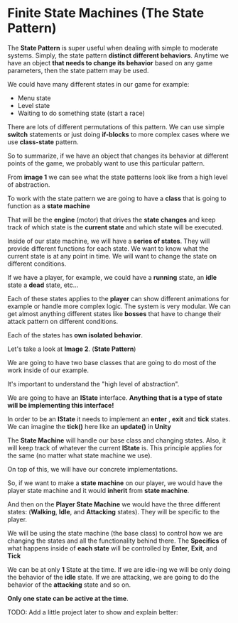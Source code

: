 # Finite State Machines (The State Pattern)

The **State Pattern** is super useful when dealing with simple to moderate systems.
Simply, the state pattern **distinct different behaviors**.
Anytime we have an object **that needs to change its behavior** based on any game parameters, then the state pattern may be used.

We could have many different states in our game for example:

- Menu state
- Level state
- Waiting to do something state (start a race)

There are lots of different permutations of this pattern. We can use simple **switch** statements or just doing **if-blocks** to more complex cases where we use 
**class-state** pattern.

So to summarize, if we have an object that changes its behavior at different points of the game, we probably want to use this particular pattern.

From **image 1** we can see what the state patterns look like from a high level of abstraction.

To work with the state pattern we are going to have a **class** that is going to function as a **state machine**

That will be the **engine** (motor) that drives the **state changes** and keep track of which state is the **current state** and which state will be executed.

Inside of our state machine, we will have a **series of states**. They will provide different functions for each state.
We want to know what the current state is at any point in time. We will want to change the state on different conditions.

If we have a player, for example, we could have a **running** state, an **idle** state a **dead** state, etc...

Each of these states applies to the **player** can show different animations for example or handle more complex logic. The system is very modular. We can get almost anything different states like **bosses** that have to change their attack pattern on different conditions.

Each of the states has **own isolated behavior**.

Let's take a look at **Image 2**. (**State Pattern**)

We are going to have two base classes that are going to do most of the work inside of our example.

It's important to understand the "high level of abstraction".

We are going to have an **IState** interface. **Anything that is a type of state will be implementing this interface!**

In order to be an **IState** it needs to implement an **enter** , **exit** and **tick** states. We can imagine the **tick()** here like an **update()** in **Unity**

The **State Machine** will handle our base class and changing states. Also, it will keep track of whatever the current **IState** is.
This principle applies for the same (no matter what state machine we use).

On top of this, we will have our concrete implementations. 

So, if we want to make a **state machine** on our player, we would have the player state machine and it would **inherit** from **state machine**.

And then on the **Player State Machine** we would have the three different states: (**Walking**, **Idle**, and **Attacking** states). They will be specific to the player.

We will be using the state machine (the base class) to control how we are changing the states and all the functionality behind there. 
The **Specifics** of what happens inside of **each state** will be controlled by **Enter**, **Exit**, and **Tick** 

We can be at only **1** State at the time. If we are idle-ing we will be only doing the behavior of the **idle** state.
If we are attacking, we are going to do the behavior of the **attacking** state and so on.

**Only one state can be active at the time**.

TODO: Add a little project later to show and explain better:


